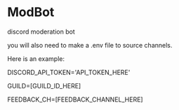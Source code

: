 # ModBot
discord moderation bot


you will also need to make a .env file to source channels. 

Here is an example: 

DISCORD_API_TOKEN='API_TOKEN_HERE'

GUILD=[GUILD_ID_HERE]

FEEDBACK_CH=[FEEDBACK_CHANNEL_HERE]
